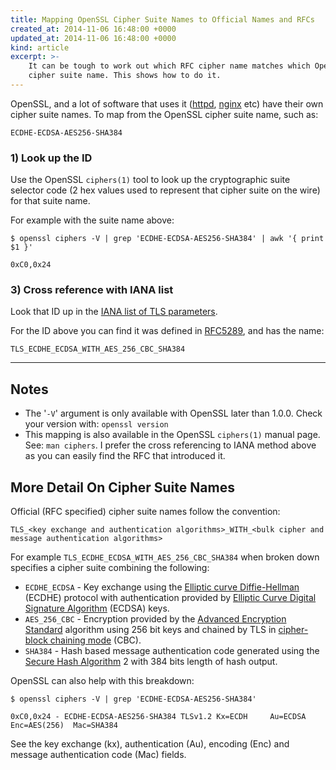 ```yaml
---
title: Mapping OpenSSL Cipher Suite Names to Official Names and RFCs
created_at: 2014-11-06 16:48:00 +0000
updated_at: 2014-11-06 16:48:00 +0000
kind: article
excerpt: >-
    It can be tough to work out which RFC cipher name matches which OpenSSL
    cipher suite name. This shows how to do it.
---
```

OpenSSL, and a lot of software that uses it
([httpd](http://httpd.apache.org/docs/current/mod/mod_ssl.html#sslciphersuite),
[nginx](http://nginx.org/en/docs/http/ngx_http_ssl_module.html#ssl_ciphers)
etc) have their own cipher suite names. To map from the OpenSSL cipher suite
name, such as:

    ECDHE-ECDSA-AES256-SHA384

### 1) Look up the ID
Use the OpenSSL `ciphers(1)` tool to look up the cryptographic suite selector
code (2 hex values used to represent that cipher suite on the wire) for that
suite name.

For example with the suite name above:

    $ openssl ciphers -V | grep 'ECDHE-ECDSA-AES256-SHA384' | awk '{ print $1 }'

    0xC0,0x24


### 3) Cross reference with IANA list
Look that ID up in the [IANA list of TLS
parameters](http://www.iana.org/assignments/tls-parameters/tls-parameters.xhtml#tls-parameters-4).

For the ID above you can find it was defined in
[RFC5289](http://www.iana.org/go/rfc5289), and has the name:

    TLS_ECDHE_ECDSA_WITH_AES_256_CBC_SHA384


-----


## Notes
 * The '`-V`' argument is only available with OpenSSL later than 1.0.0. Check
   your version with: `openssl version`
 * This mapping is also available in the OpenSSL `ciphers(1)` manual page. See:
   `man ciphers`. I prefer the cross referencing to IANA method above as you
   can easily find the RFC that introduced it.


## More Detail On Cipher Suite Names
Official (RFC specified) cipher suite names follow the convention:

    TLS_<key exchange and authentication algorithms>_WITH_<bulk cipher and message authentication algorithms>

For example `TLS_ECDHE_ECDSA_WITH_AES_256_CBC_SHA384` when broken down
specifies a cipher suite combining the following:

 * `ECDHE_ECDSA` - Key exchange using the [Elliptic curve Diffie-Hellman](http://en.wikipedia.org/wiki/Elliptic_curve_Diffie%E2%80%93Hellman) (ECDHE)
   protocol with authentication provided by [Elliptic Curve Digital Signature
   Algorithm](http://en.wikipedia.org/wiki/Elliptic_Curve_Digital_Signature_Algorithm)
   (ECDSA) keys.
 * `AES_256_CBC` - Encryption provided by the [Advanced Encryption
   Standard](http://en.wikipedia.org/wiki/Advanced_Encryption_Standard)
   algorithm using 256 bit keys and chained by TLS in [cipher-block chaining
   mode](http://en.wikipedia.org/wiki/Block_cipher_mode_of_operation#Cipher-block_chaining_.28CBC.29) (CBC).
 * `SHA384` - Hash based message authentication code generated using the
   [Secure Hash Algorithm](http://en.wikipedia.org/wiki/Secure_Hash_Algorithm)
   2 with 384 bits length of hash output.

OpenSSL can also help with this breakdown:

    $ openssl ciphers -V | grep 'ECDHE-ECDSA-AES256-SHA384'

    0xC0,0x24 - ECDHE-ECDSA-AES256-SHA384 TLSv1.2 Kx=ECDH     Au=ECDSA Enc=AES(256)  Mac=SHA384

See the key exchange (kx), authentication (Au), encoding (Enc) and message
authentication code (Mac) fields.
